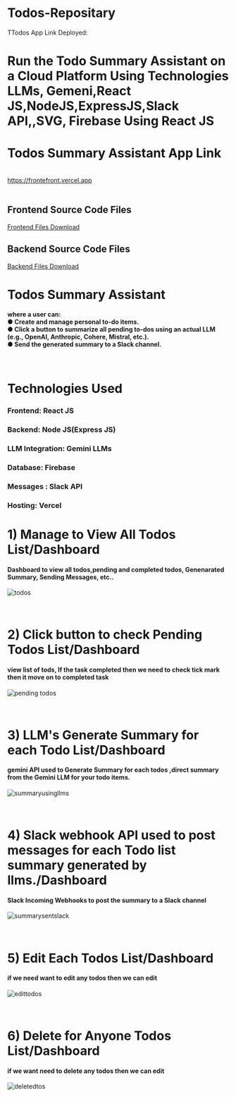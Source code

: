 # Todos-Repositary

 TTodos App Link Deployed:<h1> 

<h1>Run the Todo Summary Assistant on a Cloud Platform Using Technologies  LLMs, Gemeni,React JS,NodeJS,ExpressJS,Slack API,,SVG, Firebase Using React JS</h1>
<h1> Todos Summary Assistant App Link </h1><br/>
<a href="https://frontefront.vercel.app">https://frontefront.vercel.app</a>
<br/><br/>
<h2> Frontend Source Code Files</h2>
<a href="https://frontefront.vercel.app">Frontend Files Download</a><br/>

<h2> Backend Source Code Files</h2>
<a href="https://frontefront.vercel.app">Backend Files Download</a>
<br/>

<h1> Todos Summary Assistant</h1>
<h4>where a user can:<br/>
● Create and manage personal to-do items.<br/>
● Click a button to summarize all pending to-dos using an actual LLM (e.g., OpenAI,
Anthropic, Cohere, Mistral, etc.).<br/>
● Send the generated summary to a Slack channel.</h4><br/>

<h1>Technologies Used </h1>
<h3>Frontend: React JS</h3>
<h3>Backend: Node JS(Express JS)</h3>
<h3>LLM Integration: Gemini LLMs</h3>
<h3>Database: Firebase</h3>
<h3>Messages : Slack API</h3>
<h3>Hosting: Vercel</h3>

<h1>1) Manage to View All Todos List/Dashboard</h1>
<h4> Dashboard to view all todos,pending and completed todos, Genenarated Summary, Sending Messages, etc..</h4>

![todos](https://github.com/user-attachments/assets/1bf878e7-436e-4d6d-8bba-3d61c74b7530)

<br/>
<h1>2) Click button to check Pending Todos List/Dashboard</h1>
<h4> view list of tods, If the task completed then we need to check tick mark then it move on to completed task </h4>

![pending todos](https://github.com/user-attachments/assets/7efcd3e3-a1fe-4b29-867a-b0817e8d9b87)

<br/>
<h1>3) LLM's Generate Summary for each Todo List/Dashboard</h1>
<h4>gemini API used to Generate Summary for each todos ,direct summary from the Gemini LLM for your todo items.</h4>

![summaryusingllms](https://github.com/user-attachments/assets/91261919-1f74-4ec4-af44-91356f402a77)

<br/>
<h1>4) Slack webhook API used to post messages for each Todo list  summary generated by llms./Dashboard</h1>
<h4> Slack Incoming Webhooks to post the summary to a Slack channel</h4>

![summarysentslack](https://github.com/user-attachments/assets/912e1b17-0670-423e-932d-4131f222db83)

<br/>
<h1>5) Edit Each Todos List/Dashboard</h1>
<h4> if we need want to edit any todos then we can edit</h4>

![edittodos](https://github.com/user-attachments/assets/d087d9a8-d7e7-4d97-b9ed-6f1594768af0)

<br/>
<h1>6) Delete for Anyone Todos List/Dashboard</h1>
<h4>if we want need to delete any todos then we can edit</h4>

![deletedtos](https://github.com/user-attachments/assets/35783509-c2b8-4d2e-8779-69779f8f4a79)
